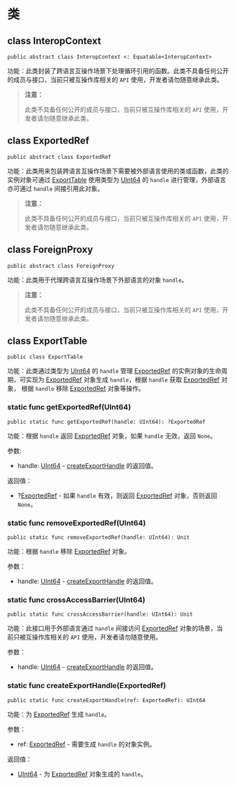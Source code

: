 # 类

## class InteropContext

```cangjie
public abstract class InteropContext <: Equatable<InteropContext>
```

功能：此类封装了跨语言互操作场景下处理循环引用的函数。此类不具备任何公开的成员与接口，当前只被互操作库相关的 `API` 使用，开发者请勿随意继承此类。

> **注意：**
>
> 此类不具备任何公开的成员与接口，当前只被互操作库相关的 `API` 使用，开发者请勿随意继承此类。

## class ExportedRef

```cangjie
public abstract class ExportedRef
```

功能：此类用来包装跨语言互操作场景下需要被外部语言使用的类或函数，此类的实例对象可通过 [ExportTable](#class-exporttable) 使用类型为 [UInt64](../../core/core_package_api/core_package_intrinsics.md#uint64) 的 `handle` 进行管理，外部语言亦可通过 `handle` 间接引用此对象。

> **注意：**
>
> 此类不具备任何公开的成员与接口，当前只被互操作库相关的 `API` 使用，开发者请勿随意继承此类。

## class ForeignProxy

```cangjie
public abstract class ForeignProxy
```

功能：此类用于代理跨语言互操作场景下外部语言的对象 `handle`。

> **注意：**
>
> 此类不具备任何公开的成员与接口，当前只被互操作库相关的 `API` 使用，开发者请勿随意继承此类。

## class ExportTable

```cangjie
public class ExportTable
```

功能：此类通过类型为 [UInt64](../../core/core_package_api/core_package_intrinsics.md#uint64) 的 `handle` 管理 [ExportedRef](#class-exportedref) 的实例对象的生命周期，可实现为 [ExportedRef](#class-exportedref) 对象生成 `handle`，根据 `handle` 获取 [ExportedRef](#class-exportedref) 对象， 根据 `handle` 移除 [ExportedRef](#class-exportedref) 对象等操作。

### static func getExportedRef(UInt64)

```cangjie
public static func getExportedRef(handle: UInt64): ?ExportedRef
```

功能：根据 `handle` 返回 [ExportedRef](#class-exportedref) 对象，如果 `handle` 无效，返回 `None`。

参数:

 - handle: [UInt64](../../core/core_package_api/core_package_intrinsics.md#uint64) - [createExportHandle](#static-func-createexporthandleexportedref) 的返回值。

 返回值：

  - ?[ExportedRef](#class-exportedref) - 如果 `handle` 有效，则返回 [ExportedRef](#class-exportedref) 对象，否则返回 `None`。

### static func removeExportedRef(UInt64)

```cangjie
public static func removeExportedRef(handle: UInt64): Unit
```

功能：根据 `handle` 移除 [ExportedRef](#class-exportedref) 对象。

参数：

 - handle: [UInt64](../../core/core_package_api/core_package_intrinsics.md#uint64) - [createExportHandle](#static-func-createexporthandleexportedref) 的返回值。

### static func crossAccessBarrier(UInt64)

```cangjie
public static func crossAccessBarrier(handle: UInt64): Unit
```

功能：此接口用于外部语言通过 `handle` 间接访问 [ExportedRef](#class-exportedref) 对象的场景，当前只被互操作库相关的 `API` 使用，开发者请勿随意使用。

参数：

 - handle: [UInt64](../../core/core_package_api/core_package_intrinsics.md#uint64) - [createExportHandle](#static-func-createexporthandleexportedref) 的返回值。

### static func createExportHandle(ExportedRef)

```cangjie
public static func createExportHandle(ref: ExportedRef): UInt64
```

功能：为 [ExportedRef](#class-exportedref) 生成 `handle`。

参数：

 - ref: [ExportedRef](#class-exportedref) - 需要生成 `handle` 的对象实例。

返回值：

 - [UInt64](../../core/core_package_api/core_package_intrinsics.md#uint64) - 为 [ExportedRef](#class-exportedref) 对象生成的 `handle`。